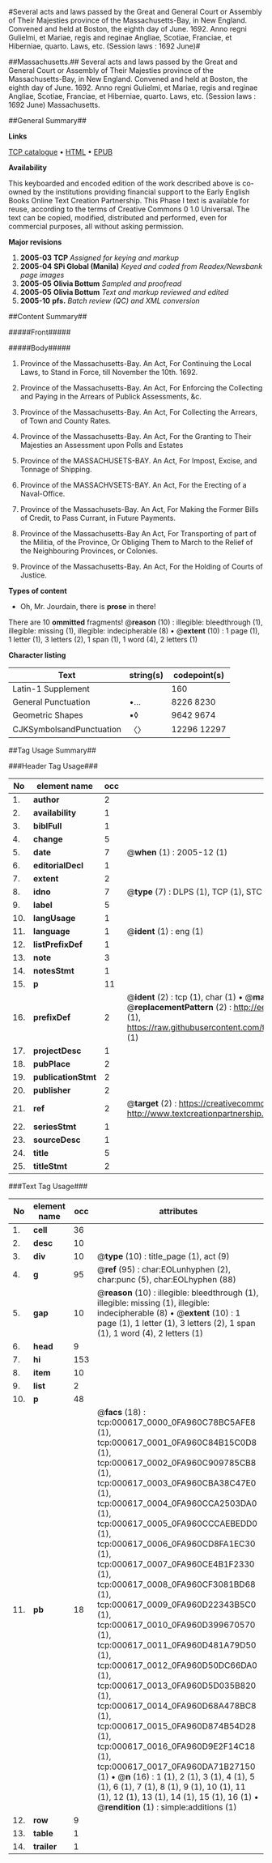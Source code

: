 #Several acts and laws passed by the Great and General Court or Assembly of Their Majesties province of the Massachusetts-Bay, in New England. Convened and held at Boston, the eighth day of June. 1692. Anno regni Gulielmi, et Mariae, regis and reginae Angliae, Scotiae, Franciae, et Hiberniae, quarto. Laws, etc. (Session laws : 1692 June)#

##Massachusetts.##
Several acts and laws passed by the Great and General Court or Assembly of Their Majesties province of the Massachusetts-Bay, in New England. Convened and held at Boston, the eighth day of June. 1692. Anno regni Gulielmi, et Mariae, regis and reginae Angliae, Scotiae, Franciae, et Hiberniae, quarto.
Laws, etc. (Session laws : 1692 June)
Massachusetts.

##General Summary##

**Links**

[TCP catalogue](http://www.ota.ox.ac.uk/tcp/)  • 
[HTML](http://tei.it.ox.ac.uk/tcp/Texts-HTML/free/N00/N00493.html)  • 
[EPUB](http://tei.it.ox.ac.uk/tcp/Texts-EPUB/free/N00/N00493.epub)

**Availability**

This keyboarded and encoded edition of the
	       work described above is co-owned by the institutions
	       providing financial support to the Early English Books
	       Online Text Creation Partnership. This Phase I text is
	       available for reuse, according to the terms of Creative
	       Commons 0 1.0 Universal. The text can be copied,
	       modified, distributed and performed, even for
	       commercial purposes, all without asking permission.

**Major revisions**

1. __2005-03__ __TCP__ *Assigned for keying and markup*
1. __2005-04__ __SPi Global (Manila)__ *Keyed and coded from Readex/Newsbank page images*
1. __2005-05__ __Olivia Bottum__ *Sampled and proofread*
1. __2005-05__ __Olivia Bottum__ *Text and markup reviewed and edited*
1. __2005-10__ __pfs.__ *Batch review (QC) and XML conversion*

##Content Summary##

#####Front#####

#####Body#####

1. Province of the Massachusetts-Bay. An Act, For Continuing the Local Laws, to Stand in Force, till November the 10th. 1692.

1. Province of the Massachusetts-Bay. An Act, For Enforcing the Collecting and Paying in the Arrears of Publick Assessments, &c.

1. Province of the Massachusetts-Bay. An Act, For Collecting the Arrears, of Town and County Rates.

1. Province of the Massachusetts-Bay. An Act, For the Granting to Their Majesties an Assessment upon Polls and Estates

1. Province of the MASSACHUSETS-BAY. An Act, For Impost, Excise, and Tonnage of Shipping.

1. Province of the MASSACHVSETS-BAY. An Act, For the Erecting of a Naval-Office.

1. Province of the Massachusets-Bay. An Act, For Making the Former Bills of Credit, to Pass Currant, in Future Payments.

1. Province of the Massachusetts-Bay An Act, For Transporting of part of the Militia, of the Province, Or Obliging Them to March to the Relief of the Neighbouring Provinces, or Colonies.

1. Province of the Massachusetts-Bay. An Act, For the Holding of Courts of Justice.

**Types of content**

  * Oh, Mr. Jourdain, there is **prose** in there!

There are 10 **ommitted** fragments! 
 @__reason__ (10) : illegible: bleedthrough (1), illegible: missing (1), illegible: indecipherable (8)  •  @__extent__ (10) : 1 page (1), 1 letter (1), 3 letters (2), 1 span (1), 1 word (4), 2 letters (1)

**Character listing**


|Text|string(s)|codepoint(s)|
|---|---|---|
|Latin-1 Supplement| |160|
|General Punctuation|•…|8226 8230|
|Geometric Shapes|▪◊|9642 9674|
|CJKSymbolsandPunctuation|〈〉|12296 12297|

##Tag Usage Summary##

###Header Tag Usage###

|No|element name|occ|attributes|
|---|---|---|---|
|1.|__author__|2||
|2.|__availability__|1||
|3.|__biblFull__|1||
|4.|__change__|5||
|5.|__date__|7| @__when__ (1) : 2005-12 (1)|
|6.|__editorialDecl__|1||
|7.|__extent__|2||
|8.|__idno__|7| @__type__ (7) : DLPS (1), TCP (1), STC (2), NOTIS (1), IMAGE-SET (1), EVANS-CITATION (1)|
|9.|__label__|5||
|10.|__langUsage__|1||
|11.|__language__|1| @__ident__ (1) : eng (1)|
|12.|__listPrefixDef__|1||
|13.|__note__|3||
|14.|__notesStmt__|1||
|15.|__p__|11||
|16.|__prefixDef__|2| @__ident__ (2) : tcp (1), char (1)  •  @__matchPattern__ (2) : ([0-9\-]+):([0-9IVX]+) (1), (.+) (1)  •  @__replacementPattern__ (2) : http://eebo.chadwyck.com/downloadtiff?vid=$1&page=$2 (1), https://raw.githubusercontent.com/textcreationpartnership/Texts/master/tcpchars.xml#$1 (1)|
|17.|__projectDesc__|1||
|18.|__pubPlace__|2||
|19.|__publicationStmt__|2||
|20.|__publisher__|2||
|21.|__ref__|2| @__target__ (2) : https://creativecommons.org/publicdomain/zero/1.0/ (1), http://www.textcreationpartnership.org/docs/. (1)|
|22.|__seriesStmt__|1||
|23.|__sourceDesc__|1||
|24.|__title__|5||
|25.|__titleStmt__|2||


###Text Tag Usage###

|No|element name|occ|attributes|
|---|---|---|---|
|1.|__cell__|36||
|2.|__desc__|10||
|3.|__div__|10| @__type__ (10) : title_page (1), act (9)|
|4.|__g__|95| @__ref__ (95) : char:EOLunhyphen (2), char:punc (5), char:EOLhyphen (88)|
|5.|__gap__|10| @__reason__ (10) : illegible: bleedthrough (1), illegible: missing (1), illegible: indecipherable (8)  •  @__extent__ (10) : 1 page (1), 1 letter (1), 3 letters (2), 1 span (1), 1 word (4), 2 letters (1)|
|6.|__head__|9||
|7.|__hi__|153||
|8.|__item__|10||
|9.|__list__|2||
|10.|__p__|48||
|11.|__pb__|18| @__facs__ (18) : tcp:000617_0000_0FA960C78BC5AFE8 (1), tcp:000617_0001_0FA960C84B15C0D8 (1), tcp:000617_0002_0FA960C909785CB8 (1), tcp:000617_0003_0FA960CBA38C47E0 (1), tcp:000617_0004_0FA960CCA2503DA0 (1), tcp:000617_0005_0FA960CCCAEBEDD0 (1), tcp:000617_0006_0FA960CD8FA1EC30 (1), tcp:000617_0007_0FA960CE4B1F2330 (1), tcp:000617_0008_0FA960CF3081BD68 (1), tcp:000617_0009_0FA960D22343B5C0 (1), tcp:000617_0010_0FA960D399670570 (1), tcp:000617_0011_0FA960D481A79D50 (1), tcp:000617_0012_0FA960D50DC66DA0 (1), tcp:000617_0013_0FA960D5D035B820 (1), tcp:000617_0014_0FA960D68A478BC8 (1), tcp:000617_0015_0FA960D874B54D28 (1), tcp:000617_0016_0FA960D9E2F14C18 (1), tcp:000617_0017_0FA960DA71B27150 (1)  •  @__n__ (16) : 1 (1), 2 (1), 3 (1), 4 (1), 5 (1), 6 (1), 7 (1), 8 (1), 9 (1), 10 (1), 11 (1), 12 (1), 13 (1), 14 (1), 15 (1), 16 (1)  •  @__rendition__ (1) : simple:additions (1)|
|12.|__row__|9||
|13.|__table__|1||
|14.|__trailer__|1||
